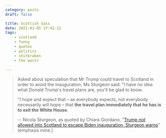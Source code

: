 ```yaml
---
category: posts
draft: false

title: Scottish Sass
date: 2021-01-05 17:41:12
tags:
    - scotland
    - funny
    - quotes
    - politics
    - shitkraken
    - the worst
    
---
```


> Asked about speculation that Mr Trump could travel to Scotland in order to avoid the inauguration, Ms Sturgeon said: "I have no idea what Donald Trump's travel plans are, you'll be glad to know.  
> 
> "I hope and expect that – as everybody expects, not everybody necessarily will hope – that **the travel plan immediately that he has is to exit the White House**.  
> 
> -- Nicola Sturgeon, as quoted by Chiara Giordano, "[Trump not allowed into Scotland to escape Biden inauguration, Sturgeon warns](https://www.independent.co.uk/news/uk/home-news/trump-biden-inauguration-scotland-sturgeon-lockdown-b1782602.html?utm_source=reddit.com)" (emphasis mine.)
